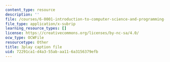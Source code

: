 ```yaml
---
content_type: resource
description: ''
file: /courses/6-0001-introduction-to-computer-science-and-programming-in-python-fall-2016/72291ca1d4a355abaa116a3156379efb_o9nW0uBqvEo.vtt
file_type: application/x-subrip
learning_resource_types: []
license: https://creativecommons.org/licenses/by-nc-sa/4.0/
ocw_type: OCWFile
resourcetype: Other
title: 3play caption file
uid: 72291ca1-d4a3-55ab-aa11-6a3156379efb
---
```

